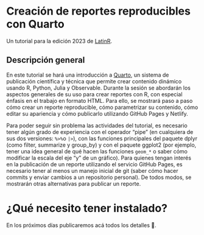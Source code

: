 # Creación de reportes reproducibles con Quarto
Un tutorial para la edición 2023 de [LatinR](https://latin-r.com/).

## Descripción general
En este tutorial se hará una introducción a [Quarto](https://quarto.org/), un sistema de publicación científica y técnica que permite crear contenido dinámico usando R, Python, Julia y Observable. Durante la sesión se abordarán los aspectos generales de su uso para crear reportes con R, con especial énfasis en el trabajo en formato HTML. Para ello, se mostrará paso a paso cómo crear un reporte reproducible, cómo parametrizar su contenido, cómo editar su apariencia y cómo publicarlo utilizando GitHub Pages y Netlify.

Para poder seguir sin problema las actividades del tutorial, es necesario tener algún grado de experiencia con el operador “pipe” (en cualquiera de sus dos versiones: `%>%`o `|>`), con las funciones principales del paquete dplyr (como filter, summarize y group_by) y con el paquete ggplot2 (por ejemplo, tener una idea general de qué hacen las funciones `geom_*` o saber cómo modificar la escala del eje “y” de un gráfico). Para quienes tengan interés en la publicación de un reporte utilizando el servicio GitHub Pages, es necesario tener al menos un manejo inicial de git (saber cómo hacer commits y enviar cambios a un repositorio personal). De todos modos, se mostrarán otras alternativas para publicar un reporte.

# ¿Qué necesito tener instalado?

En los próximos días publicaremos acá todos los detalles :eyes:.


